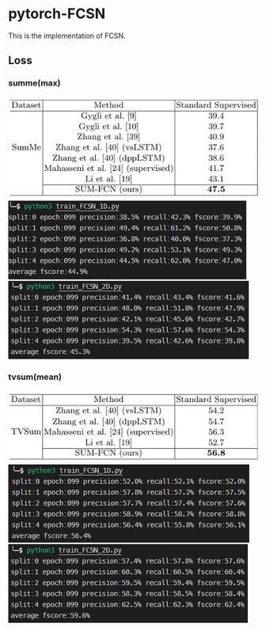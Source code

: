 # pytorch-FCSN
This is the implementation of FCSN.

## Loss
### summe(max)
![](imgs/FCSN_paper_summe.PNG)
![](imgs/FCSN_1D_summe_eval_max_5split_100epoch.PNG)
![](imgs/FCSN_2D_summe_eval_max_5split_100epoch.PNG)


### tvsum(mean)
![](imgs/FCSN_paper_tvsum.PNG)
![](imgs/FCSN_1D_tvsum_eval_mean_5split_100epoch.PNG)
![](imgs/FCSN_2D_tvsum_eval_mean_5split_100epoch.PNG)